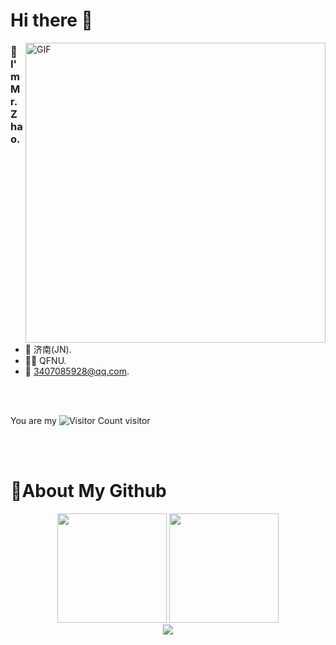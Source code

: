 
# Hi there 👋
<img align="right" top='60' alt="GIF" src="https://obsidian-picture.oss-cn-qingdao.aliyuncs.com/my-img/GitHubgif.gif" width="480"/>


### 🙋I'm Mr.Zhao.

<br/>

- 📍  济南(JN).
- 👨‍🎓  QFNU.
- 📧  [3407085928@qq.com](mailto:3407085928@qq.com).
<br/>
<br/>

You are my ![Visitor Count](https://profile-counter.glitch.me/zhf521/count.svg) visitor

<br/>
<br/>


# 🚀About My Github
<div align="center">
<img height="175px" src="https://github-readme-stats.vercel.app/api?username=zhf521&show_icons=true&theme=tokyonight" />
<img height="175px" src="https://github-readme-stats.vercel.app/api/top-langs/?username=zhf521&layout=compact&theme=tokyonight" />
</div>

<div align="center"><img src="https://cdn.jsdelivr.net/gh/zhf521/zhf521/assets/github-contribution-grid-snake.svg" /></div>
